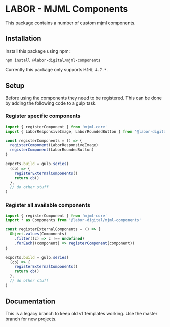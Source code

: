 # LABOR - MJML Components

This package contains a number of custom mjml components.

## Installation

Install this package using npm:

```
npm install @labor-digital/mjml-components
```

Currently this package only supports `MJML 4.7.*`.

## Setup

Before using the components they need to be registered. This can be done by adding the following code to a gulp task.

### Register specific components

```js
import { registerComponent } from 'mjml-core'
import { LaborResponsiveImage, LaborRoundedButton } from '@labor-digital/mjml-components'

const registerComponents = () => {
  registerComponent(LaborResponsiveImage)
  registerComponent(LaborRoundedButton)
}

exports.build = gulp.series(
  (cb) => {
    registerExternalComponents()
    return cb()
  },
  // do other stuff
)
```

### Register all available components

```js
import { registerComponent } from 'mjml-core'
import * as Components from '@labor-digital/mjml-components'

const registerExternalComponents = () => {
  Object.values(Components)
    .filter((c) => c !== undefined)
    .forEach((component) => registerComponent(component))
}

exports.build = gulp.series(
  (cb) => {
    registerExternalComponents()
    return cb()
  },
  // do other stuff
)
```

## Documentation

This is a legacy branch to keep old v1 templates working. Use the master branch for new projects.
